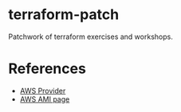 # terraform-patch
Patchwork of terraform exercises and workshops.


# References

- [AWS Provider](https://registry.terraform.io/providers/hashicorp/aws/latest/docs)
- [AWS AMI page](https://us-east-1.console.aws.amazon.com/ec2/v2/home?region=us-east-1#AMICatalog:)
